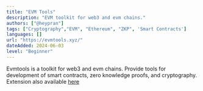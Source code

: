```yaml
---
title: "EVM Tools"
description: "EVM toolkit for web3 and evm chains."
authors: ["@heypran"]
tags: ["Cryptography","EVM", "Ethereum", "ZKP", 'Smart Contracts']
languages: []
url: "https://evmtools.xyz/"
dateAdded: 2024-06-03
level: "Beginner"
---
```


Evmtools is a toolkit for web3 and evm chains. Provide tools for development of smart contracts, zero knowledge proofs, and cryptography. Extension also available [here](https://chromewebstore.google.com/detail/evm-tools/aibinghcdfagfoaajjiojfhkmnjmjmem)
